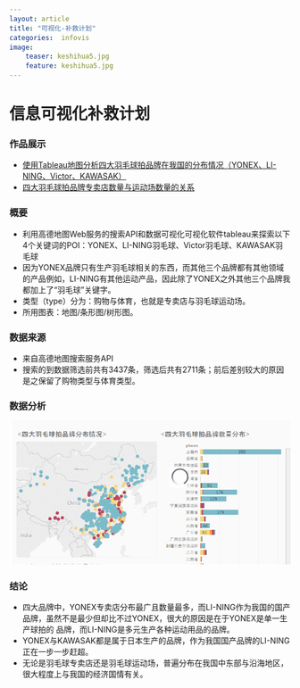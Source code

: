 ```yaml
---
layout: article 
title: "可视化-补救计划"
categories:  infovis
image:
    teaser: keshihua5.jpg
    feature: keshihua5.jpg
---
```



# 信息可视化补救计划

### 作品展示

- [使用Tableau地图分析四大羽毛球拍品牌在我国的分布情况（YONEX、LI-NING、Victor、KAWASAK）](https://public.tableau.com/profile/.16607453#!/vizhome/_18794/1)
- [四大羽毛球拍品牌专卖店数量与运动场数量的关系](https://public.tableau.com/profile/.16607453#!/vizhome/_18799/2)

### 概要
- 利用高德地图Web服务的搜索API和数据可视化可视化软件tableau来探索以下4个关键词的POI：YONEX、LI-NING羽毛球、Victor羽毛球、KAWASAK羽毛球
- 因为YONEX品牌只有生产羽毛球相关的东西，而其他三个品牌都有其他领域的产品例如，LI-NING有其他运动产品，因此除了YONEX之外其他三个品牌我都加上了“羽毛球”关键字。
- 类型（type）分为：购物与体育，也就是专卖店与羽毛球运动场。
- 所用图表：地图/条形图/树形图。

### 数据来源
- 来自高德地图搜索服务API
- 搜索的到数据筛选前共有3437条，筛选后共有2711条；前后差别较大的原因是之保留了购物类型与体育类型。

### 数据分析
[![image](https://github.com/WWWWp/WWWWp.github.io/blob/master/images/ksh.jpg)](https://public.tableau.com/profile/.16607453#!/vizhome/_16450/1_2?publish=yes)

### 结论
- 四大品牌中，YONEX专卖店分布最广且数量最多，而LI-NING作为我国的国产品牌，虽然不是最少但却比不过YONEX，很大的原因是在于YONEX是单一生产球拍的 品牌，而LI-NING是多元生产各种运动用品的品牌。
- YONEX与KAWASAK都是属于日本生产的品牌，作为我国国产品牌的LI-NING正在一步一步赶超。
- 无论是羽毛球专卖店还是羽毛球运动场，普遍分布在我国中东部与沿海地区，很大程度上与我国的经济国情有关。
